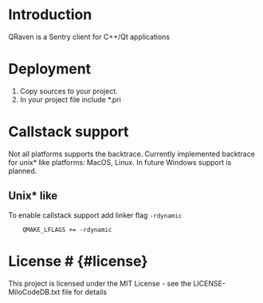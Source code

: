 # Introduction

QRaven is a Sentry client for C++/Qt applications

# Deployment

1. Copy sources to your project.
2. In your project file include *.pri

# Callstack support

Not all platforms supports the backtrace. Currently implemented backtrace for
unix* like platforms: MacOS, Linux. In future Windows support is planned.

## Unix* like

To enable callstack support add linker flag `-rdynamic`

```
    QMAKE_LFLAGS += -rdynamic
```

# License # {#license}

This project is licensed under the MIT License - see the LICENSE-MiloCodeDB.txt file for details